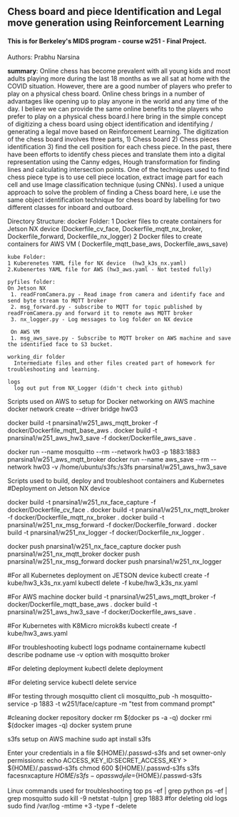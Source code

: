 ## Chess board and piece Identification and Legal move generation using Reinforcement Learning
#### This is for Berkeley's MIDS program - course w251 - Final Project.

Authors: Prabhu Narsina

<b>summary</b>: Online chess has become prevalent with all young kids and most adults playing more during the last 18 months as we all sat at home with the COVID situation. However, there are a good number of players who prefer to play on a physical chess board. Online chess brings in a number of advantages like opening up to play anyone in the world and any time of the day. I believe we can provide the same online benefits to the players who prefer to play on a physical chess board.I here bring in the simple concept of digitizing a chess board using object identification and identifying / generating a legal move based on Reinforcement Learning. The digitization of the chess board involves three parts, 1) Chess board  2) Chess pieces identification 3) find the cell position for each chess piece. In the past, there have been efforts to identify chess pieces and translate them into a digital representation using the Canny edges, Hough transformation for finding lines and calculating intersection points. One of the techniques used to find chess piece type is to use cell piece location, extract image part for each cell and use Image classification technique (using CNNs).  I used a unique approach to solve the problem of finding a Chess board here, i.e use the same object identification technique for chess board by labelling for two different classes for inboard and outboard.

Directory Structure:
    docker Folder:
    1 Docker files to create containers for Jetson NX device 
      (Dockerfile_cv_face, Dockerfile_mqtt_nx_broker, Dockerfile_forward,  Dockerfile_nx_logger)
    2 Docker files to create containers for AWS VM
      ( Dockerfile_mqtt_base_aws, Dockerfile_aws_save)

    kube Folder:
    1 Kuberenetes YAML file for NX device  (hw3_k3s_nx.yaml)
    2.Kubenertes YAML file for AWS (hw3_aws.yaml - Not tested fully)

    pyfiles folder:
    On Jetson NX
     1. readFromCamera.py - Read image from camera and identify face and send byte stream to MQTT broker
     2. msg_forward.py - subscribe to MQTT for topic published by readFromCamera.py and forward it to remote aws MQTT broker
     3. nx_logger.py - Log messages to log folder on NX device  
       
     On AWS VM
     1. msg_aws_save.py - Subscribe to MQTT broker on AWS machine and save the identified face to S3 bucket.
     
    working_dir folder
      Intermediate files and other files created part of homework for troubleshooting and learning.
     
    logs
      log out put from NX_Logger (didn't check into github)
Scripts used on AWS to setup for Docker networking on AWS machine
docker network create --driver bridge hw03

docker build -t pnarsina1/w251_aws_mqtt_broker -f docker/Dockerfile_mqtt_base_aws .
docker build -t pnarsina1/w251_aws_hw3_save -f docker/Dockerfile_aws_save .

docker run --name mosquitto --rm --network hw03 -p 1883:1883 pnarsina1/w251_aws_mqtt_broker
docker run --name aws_save --rm --network hw03 -v /home/ubuntu/s3fs:/s3fs pnarsina1/w251_aws_hw3_save

Scripts used to build, deploy and troubleshoot containers and Kubernetes
#Deployment on Jetson NX device

docker build -t pnarsina1/w251_nx_face_capture -f docker/Dockerfile_cv_face .
docker build -t pnarsina1/w251_nx_mqtt_broker -f docker/Dockerfile_mqtt_nx_broker .
docker build -t pnarsina1/w251_nx_msg_forward -f docker/Dockerfile_forward .
docker build -t pnarsina1/w251_nx_logger -f docker/Dockerfile_nx_logger .

docker push pnarsina1/w251_nx_face_capture
docker push pnarsina1/w251_nx_mqtt_broker
docker push pnarsina1/w251_nx_msg_forward
docker push pnarsina1/w251_nx_logger

#For all Kubernetes deployment on JETSON device
kubectl create -f kube/hw3_k3s_nx.yaml
kubectl delete -f kube/hw3_k3s_nx.yaml

#For AWS machine
docker build -t pnarsina1/w251_aws_mqtt_broker -f docker/Dockerfile_mqtt_base_aws .
docker build -t pnarsina1/w251_aws_hw3_save -f docker/Dockerfile_aws_save .

#For Kubernetes with K8Micro
microk8s kubectl create -f kube/hw3_aws.yaml

#For troubleshooting
kubectl logs podname containername
kubectl describe podname
use -v option with mosquitto broker

#For deleting deployment
kubectl delete deployment

#For deleting service
kubectl delete service

#For testing through mosquitto client cli
mosquitto_pub -h mosquitto-service -p 1883 -t w251/face/capture -m "test from command prompt"

#cleaning docker repository
docker rm $(docker ps -a -q)
docker rmi $(docker images -q)
docker system prune

s3fs setup on AWS machine
sudo apt install s3fs

Enter your credentials in a file ${HOME}/.passwd-s3fs and set owner-only permissions:
echo ACCESS_KEY_ID:SECRET_ACCESS_KEY > ${HOME}/.passwd-s3fs
chmod 600 ${HOME}/.passwd-s3fs
s3fs facesnxcapture ${HOME}/s3fs -o passwd_file=${HOME}/.passwd-s3fs

Linux commands used for troubleshooting
top ps -ef | grep python
ps -ef | grep mosquitto
sudo kill -9
netstat -tulpn | grep 1883
#for deleting old logs
sudo find /var/log -mtime +3 -type f -delete

